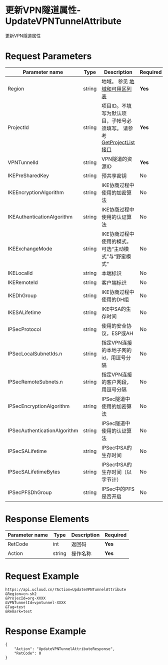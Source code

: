 # 更新VPN隧道属性-UpdateVPNTunnelAttribute

更新VPN隧道属性

# Request Parameters
|Parameter name|Type|Description|Required|
|---|---|---|---|
|Region|string|地域。 参见 [地域和可用区列表](api/summary/regionlist)|**Yes**|
|ProjectId|string|项目ID。不填写为默认项目，子帐号必须填写。 请参考[GetProjectList接口](api/summary/get_project_list)|**Yes**|
|VPNTunnelId|string|VPN隧道的资源ID|**Yes**|
|IKEPreSharedKey|string|预共享密钥|No|
|IKEEncryptionAlgorithm|string|IKE协商过程中使用的加密算法|No|
|IKEAuthenticationAlgorithm|string|IKE协商过程中使用的认证算法|No|
|IKEExchangeMode|string|IKE协商过程中使用的模式，可选“主动模式”与“野蛮模式”|No|
|IKELocalId|string|本端标识|No|
|IKERemoteId|string|客户端标识|No|
|IKEDhGroup|string|IKE协商过程中使用的DH组|No|
|IKESALifetime|string|IKE中SA的生存时间|No|
|IPSecProtocol|string|使用的安全协议，ESP或AH|No|
|IPSecLocalSubnetIds.n|string|指定VPN连接的本地子网的id，用逗号分隔|No|
|IPSecRemoteSubnets.n|string|指定VPN连接的客户网段，用逗号分隔|No|
|IPSecEncryptionAlgorithm|string|IPSec隧道中使用的加密算法|No|
|IPSecAuthenticationAlgorithm|string|IPSec隧道中使用的认证算法|No|
|IPSecSALifetime|string|IPSec中SA的生存时间|No|
|IPSecSALifetimeBytes|string|IPSec中SA的生存时间（以字节计）|No|
|IPSecPFSDhGroup|string|IPSec中的PFS是否开启|No|

# Response Elements
|Parameter name|Type|Description|Required|
|---|---|---|---|
|RetCode|int|返回码|**Yes**|
|Action|string|操作名称|**Yes**|

# Request Example
```
https://api.ucloud.cn/?Action=UpdateVPNTunnelAttribute
&Region=cn-sh2
&ProjecId=org-XXXX
&VPNTunnelId=vpntunnel-XXXX
&Tag=test
&Remark=test
```

# Response Example
```
{
    "Action": "UpdateVPNTunnelAttributeResponse", 
    "RetCode": 0
}
```


